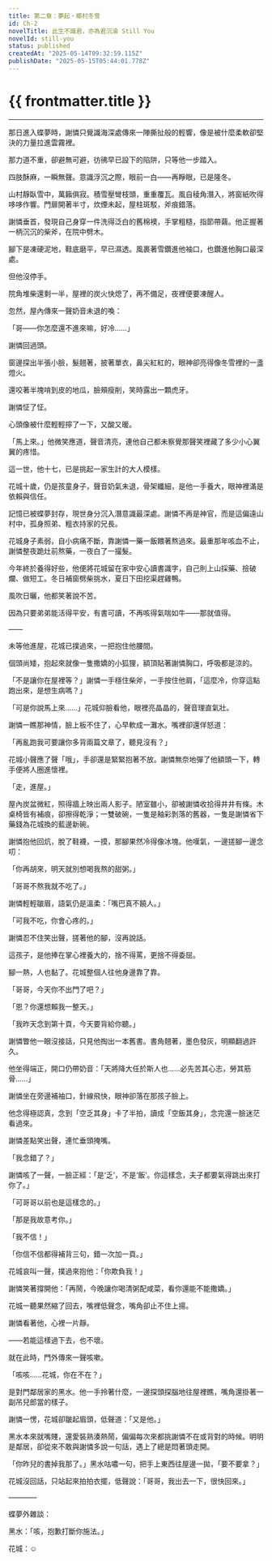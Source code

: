 ```yaml
---
title: 第二章：夢起・鄉村冬雪
id: Ch-2
novelTitle: 此生不識君，亦為君沉淪 Still You
novelId: still-you
status: published
createdAt: "2025-05-14T09:32:59.115Z"
publishDate: "2025-05-15T05:44:01.778Z"
---
```


# {{ frontmatter.title }}

<script setup>
import { useData } from 'vitepress'
const { frontmatter } = useData()
// 如果需要 withBase，可以取消註解下一行
// import { withBase } from 'vitepress'
</script>

---

那日進入蝶夢時，謝憐只覺識海深處傳來一陣撕扯般的輕響，像是被什麼柔軟卻堅決的力量拉進雲霧裡。

那力道不重，卻避無可避，彷彿早已設下的陷阱，只等他一步踏入。

四肢酥麻，一瞬無聲。意識浮沉之際，眼前一白——再睜眼，已是隆冬。

山村靜臥雪中，萬籟俱寂。積雪壓彎枝頭，重重覆瓦。風自稜角潛入，將窗紙吹得哆哆作響。門扉開著半寸，炊煙未起，屋柱斑駁，斧痕錯落。

謝憐垂首，發現自己身穿一件洗得泛白的舊棉襖，手掌粗糙，指節帶繭。他正握著一柄沉沉的柴斧，在院中劈木。

腳下是凍硬泥地，鞋底磨平，早已濕透。風裹著雪鑽進他袖口，也鑽進他胸口最深處。

但他沒停手。

院角堆柴還剩一半，屋裡的炭火快熄了，再不備足，夜裡便要凍醒人。

忽然，屋內傳來一聲奶音未退的喚：

「哥——你怎麼還不進來嘛，好冷……」

謝憐回過頭。

窗邊探出半張小臉，髮翹著，披著單衣，鼻尖紅紅的，眼神卻亮得像冬雪裡的一盞燈火。

還咬著半塊啃到皮的地瓜，臉頰瘦削，笑時露出一顆虎牙。

謝憐怔了怔。

心頭像被什麼輕輕擰了一下，又酸又暖。

「馬上來。」他微笑應道，聲音清亮，連他自己都未察覺那聲笑裡藏了多少小心翼翼的疼惜。

這一世，他十七，已是挑起一家生計的大人模樣。

花城十歲，仍是孩童身子，聲音奶氣未退，骨架纖細，是他一手養大，眼神裡滿是依賴與信任。

記憶已被蝶夢封存，現世身分沉入潛意識最深處。謝憐不再是神官，而是這偏遠山村中，孤身照弟、粗衣持家的兄長。

花城身子素弱，自小病痛不斷，靠謝憐一藥一飯餵著熬過來。最重那年咳血不止，謝憐整夜跪灶前熬藥，一夜白了一撮髮。

今年終於養得好些，他便將花城留在家中安心讀書識字，自己則上山採藥、撿破爛、做短工。冬日補窗劈柴挑水，夏日下田挖渠趕雞鴨。

風吹日曬，他都笑著說不苦。

因為只要弟弟能活得平安，有書可讀，不再咳得氣喘如牛——那就值得。

——

未等他進屋，花城已撲過來，一把抱住他腰間。

個頭尚矮，抱起來就像一隻撒嬌的小狐狸，額頂貼著謝憐胸口，呼吸都是涼的。

「不是讓你在屋裡等？」謝憐一手穩住柴斧，一手按住他肩，「這麼冷，你穿這點跑出來，是想生病嗎？」

「可是你說馬上來……」花城仰臉看他，眼裡亮晶晶的，聲音理直氣壯。

謝憐一瞧那神情，臉上板不住了，心早軟成一灘水。嘴裡卻還佯怒道：

「再亂跑我可要讓你多背兩篇文章了，聽見沒有？」

花城小聲應了聲「哦」，手卻還是緊緊抱著不放。謝憐無奈地彈了他額頭一下，轉手便將人圈進懷裡。

「走，進屋。」

屋內炭盆微紅，照得牆上映出兩人影子。陋室雖小，卻被謝憐收拾得井井有條。木桌椅皆有補痕，卻擦得乾淨；一雙破碗，一隻是釉彩剝落的舊器，一隻是謝憐省下藥錢為花城換的藍邊新碗。

謝憐抱他回炕，脫了鞋襪，一摸，那腳果然冷得像冰塊。他嘆氣，一邊搓腳一邊念叨：

「你再胡來，明天就別想喝我熬的甜粥。」

「哥哥不熬我就不吃了。」

謝憐輕輕皺眉，語氣仍是溫柔：「嘴巴真不饒人。」

「可我不吃，你會心疼的。」

謝憐忍不住笑出聲，搓著他的腳，沒再說話。

這孩子，是他捧在掌心裡養大的，捨不得罵，更捨不得委屈。

腳一熱，人也黏了。花城整個人往他身邊靠了靠。

「哥哥，今天你不出門了吧？」

「恩？你還想賴我一整天。」

「我昨天念到第十頁，今天要背給你聽。」

謝憐瞥他一眼沒接話，只見他掏出一本舊書。書角翹著，墨色發灰，明顯翻過許久。

他坐得端正，開口仍帶奶音：「天將降大任於斯人也……必先苦其心志，勞其筋骨……」

謝憐坐在旁邊補袖口，針線飛快，眼神卻落在那孩子臉上。

他念得極認真，念到「空乏其身」卡了半拍，讀成「空飯其身」，念完還一臉迷茫看過來。

謝憐差點笑出聲，連忙垂頭掩嘴。

「我念錯了？」

謝憐咳了一聲，一臉正經：「是‘乏’，不是‘飯’。你這樣念，夫子都要氣得跳出來打你了。」

「可哥哥以前也是這樣念的。」

「那是我故意考你。」

「我不信！」

「你信不信都得補背三句，錯一次加一頁。」

花城哀叫一聲，撲過來抱他：「你欺負我！」

謝憐笑著撐開他：「再鬧，今晚讓你喝清粥配咸菜，看你還能不能撒嬌。」

花城一聽果然縮了回去，嘴裡低聲念，嘴角卻止不住上揚。

謝憐看著他，心裡一片靜。

——若能這樣過下去，也不壞。

就在此時，門外傳來一聲咳嗽。

「咳咳……花城，你在不在？」

是對門鄰居家的黑水。他一手拎著什麼，一邊探頭探腦地往屋裡瞧，嘴角還掛著一副吊兒郎當的樣子。

謝憐一愣，花城卻皺起眉頭，低聲道：「又是他。」

黑水本來就嘴賤，還愛裝熟湊熱鬧，偏偏每次來都挑謝憐不在或背對的時候。明明是鄰居，卻從來不敢與謝憐多說一句話，遇上了總是悶著頭走開。

「你昨兒的書掉我那了。」黑水咕噥一句，把手上東西往屋邊一拋，「要不要拿？」

花城沒回話，只站起來拍拍衣擺，低聲說：「哥哥，我出去一下，很快回來。」

————

蝶夢外雜談：

黑水：「咳，抱歉打斷你施法。」

花城：☺️
